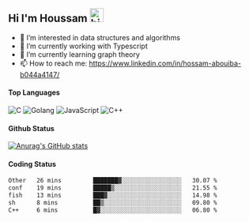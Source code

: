## Hi I'm Houssam <img src="https://user-images.githubusercontent.com/1303154/88677602-1635ba80-d120-11ea-84d8-d263ba5fc3c0.gif" width="28px" alt="hi">

- 👀 I’m interested in data structures and algorithms
- 🔭 I’m currently working with Typescript
- 🌱 I’m currently learning graph theory
- 📫 How to reach me: https://www.linkedin.com/in/hossam-abouiba-b044a4147/

#### Top Languages

![C](https://img.shields.io/badge/c-%2300599C.svg?style=for-the-badge&logo=c&logoColor=white)
![Golang](https://img.shields.io/badge/go-blue?style=for-the-badge&logo=Goland)
![JavaScript](https://img.shields.io/badge/javascript-%23323330.svg?style=for-the-badge&logo=javascript&logoColor=%23F7DF1E)
![C++](https://img.shields.io/badge/C%2B%2B-blue?style=for-the-badge&logo=C%2B%2B)


#### Github Status
[![Anurag's GitHub stats](https://github-readme-stats.vercel.app/api?username=0xhoussam&theme=tokyonight)](https://github.com/anuraghazra/github-readme-stats)

#### Coding Status
<!--START_SECTION:waka-->

```txt
Other   26 mins         ███████▓░░░░░░░░░░░░░░░░░   30.07 %
conf    19 mins         █████▒░░░░░░░░░░░░░░░░░░░   21.55 %
fish    13 mins         ███▓░░░░░░░░░░░░░░░░░░░░░   14.98 %
sh      8 mins          ██▒░░░░░░░░░░░░░░░░░░░░░░   09.80 %
C++     6 mins          █▓░░░░░░░░░░░░░░░░░░░░░░░   06.80 %
```

<!--END_SECTION:waka-->
